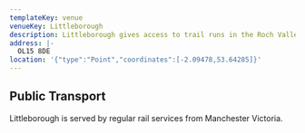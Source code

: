 ```yaml
---
templateKey: venue
venueKey: Littleborough
description: Littleborough gives access to trail runs in the Roch Valley
address: |-
  OL15 8DE
location: '{"type":"Point","coordinates":[-2.09478,53.64285]}'
---
```

## Public Transport

Littleborough is served by regular rail services from Manchester Victoria.
